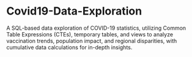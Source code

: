 # Covid19-Data-Exploration
A SQL-based data exploration of COVID-19 statistics, utilizing Common Table Expressions (CTEs), temporary tables, and views to analyze vaccination trends, population impact, and regional disparities, with cumulative data calculations for in-depth insights.
